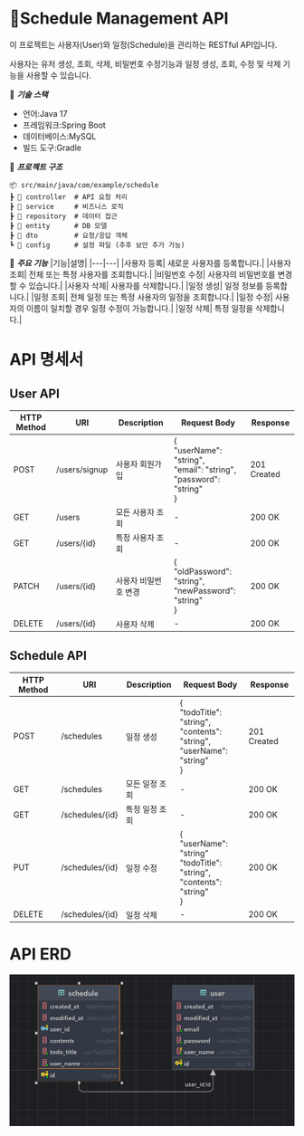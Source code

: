 # 📌Schedule Management API
이 프로젝트는 사용자(User)와 일정(Schedule)을 관리하는 RESTful API입니다.

사용자는 유저 생성, 조회, 삭제, 비밀번호 수정기능과 일정 생성, 조회, 수정 및 삭제 기능을 사용할 수 있습니다.

🚀  ***기술 스택***
- 언어:Java 17
- 프레임워크:Spring Boot
- 데이터베이스:MySQL
- 빌드 도구:Gradle

📂 ***프로젝트 구조***
```
📦 src/main/java/com/example/schedule
┣ 📂 controller  # API 요청 처리
┣ 📂 service     # 비즈니스 로직
┣ 📂 repository  # 데이터 접근
┣ 📂 entity      # DB 모델
┣ 📂 dto         # 요청/응답 객체
┗ 📂 config      # 설정 파일 (추후 보안 추가 가능)
```

📌 ***주요 기능***
|기능|설명|
|---|---|
|사용자 등록| 새로운 사용자를 등록합니다.|
|사용자 조회| 전체 또는 특정 사용자를 조회합니다.|
|비밀번호 수정| 사용자의 비밀번호를 변경할 수 있습니다.|
|사용자 삭제| 사용자를 삭제합니다.|
|일정 생성| 일정 정보를 등록합니다.|
|일정 조회| 전체 일정 또는 특정 사용자의 일정을 조회합니다.|
|일정 수정| 사용자의 이름이 일치할 경우 일정 수정이 가능합니다.|
|일정 삭제| 특정 일정을 삭제합니다.|


# API 명세서

## User API

| HTTP Method | URI      | Description        | Request Body | Response |
|-------------|--------------|--------------------|--------------|----------|
| POST        | /users/signup | 사용자 회원가입 | {<br>"userName": "string",<br>"email": "string",<br>"password": "string"<br> }| 201 Created |
| GET         | /users      | 모든 사용자 조회 | -            | 200 OK |
| GET         | /users/{id} | 특정 사용자 조회 | -            | 200 OK |
| PATCH       | /users/{id} | 사용자 비밀번호 변경 | {<br>"oldPassword": "string",<br> "newPassword": "string"<br> } | 200 OK |
| DELETE      | /users/{id} | 사용자 삭제      | -            | 200 OK |

## Schedule API

| HTTP Method | URI       | Description        | Request Body | Response |
|-------------|--------------|--------------------|--------------|----------|
| POST        | /schedules | 일정 생성         | {<br> "todoTitle": "string",<br> "contents": "string",<br> "userName": "string"<br> }| 201 Created |
| GET         | /schedules  | 모든 일정 조회    | -            | 200 OK |
| GET         | /schedules/{id}| 특정 일정 조회 | -            | 200 OK |
| PUT         | /schedules/{id} | 일정 수정       | { <br>"userName": "string"<br>"todoTitle": "string",<br> "contents": "string"<br> } | 200 OK |
| DELETE      | /schedules/{id} | 일정 삭제       | -            | 200 OK| 




# API ERD

![ERD](https://github.com/kangdalho/ScheduleDevelop/blob/main/ERD.PNG?raw=true)






